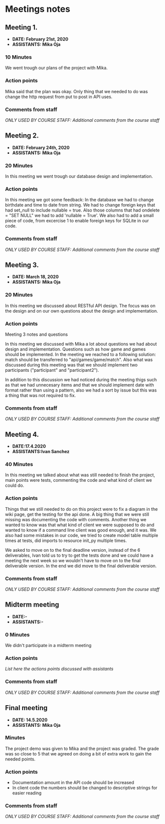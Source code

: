 # Meetings notes

## Meeting 1.
* **DATE: February 21st, 2020**
* **ASSISTANTS: Mika Oja**

### 10 Minutes
We went trough our plans of the project with Mika.

### Action points

Mika said that the plan was okay. Only thing that we needed to do was change the  http request from put to post in API uses.


### Comments from staff
*ONLY USED BY COURSE STAFF: Additional comments from the course staff*


## Meeting 2.
* **DATE: February 24th, 2020**
* **ASSISTANTS: Mika Oja**

### 20 Minutes
In this meeting we went trough our database design and implementation.

### Action points
In this meeting we got some feedback:
In the database we had to change birthdate and time to date from string. We had to change foreign keys that had set_null to include nullable = true. Also those columns that had ondelete = "SET NULL" we had to add 'nullable = True'. We also had to add a small piece of code, from excercise 1 to enable foreign keys for SQLite in our code.


### Comments from staff
*ONLY USED BY COURSE STAFF: Additional comments from the course staff*


## Meeting 3.
* **DATE: March 18, 2020**
* **ASSISTANTS: Mika Oja**

### 20 Minutes
In this meeting we discussed about RESTful API design. The focus was on the design and on our own questions about the design and implementation.

### Action points
Meeting 3 notes and questions

In this meeting we discussed with Mika a lot about questions we had about design and implementation. Questions such as how game and games should be implemented.
In the meeting we reached to a following solution:
match should be transferred to  "api/games/game/match". Also what was discussed during this meeting was that we should implement two participants ("participant" and "participant2").

In addition to this discussion we had noticed during the meeting thigs such as that we had unnecesary items and that we should implement date with format rather than using a pattern, also
we had a sort by issue but this was a thing that was not required to fix.

### Comments from staff
*ONLY USED BY COURSE STAFF: Additional comments from the course staff*


## Meeting 4.
* **DATE:17.4.2020**
* **ASSISTANTS:Ivan Sanchez**

### 40 Minutes
In this meeting we talked about what was still needed to finish the project, main points were tests, commenting the code and what kind of client we could do.

### Action points
Things that we still needed to do on this project were to fix a diagram in the wiki page, get the testing for the api done.
A big thing that we were still missing was documenting the code with comments.
Another thing we wanted to know was that what kind of client we were supposed to do and wanted to know if a command line client was good enough, and it was.
We also had some mistakes in our code, we tried to create model table multiple times at tests, did imports to resource init_py multiple times.

We asked to move on to the final deadline version, instead of the 6 deliverables, Ivan told us to try to get the tests done and we could have a meeting
the next week so we wouldn't have to move on to the final deliverable version. In the end we did move to the final deliverable version.

### Comments from staff
*ONLY USED BY COURSE STAFF: Additional comments from the course staff*


## Midterm meeting
* **DATE:-**
* **ASSISTANTS:-**

### 0 Minutes
We didn't participate in a midterm meeting

### Action points
*List here the actions points discussed with assistants*


### Comments from staff
*ONLY USED BY COURSE STAFF: Additional comments from the course staff*

## Final meeting
* **DATE: 14.5.2020**
* **ASSISTANTS: Mika Oja**

### Minutes
The project demo was given to Mika and the project was graded. The grade was so close to 5 that we agreed on doing a bit of extra work to gain the needed points.

### Action points
- Documentation amount in the API code should be increased
- In client code the numbers should be changed to descriptive strings for easier reading


### Comments from staff
*ONLY USED BY COURSE STAFF: Additional comments from the course staff*


